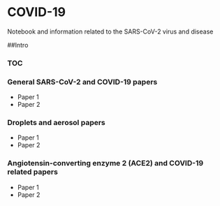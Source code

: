 # COVID-19
Notebook and information related to the SARS-CoV-2 virus and disease

##Intro

### TOC


### General SARS-CoV-2 and COVID-19 papers

- Paper 1
- Paper 2

### Droplets and aerosol papers

- Paper 1
- Paper 2

### Angiotensin-converting enzyme 2 (ACE2) and COVID-19 related papers

- Paper 1
- Paper 2





